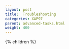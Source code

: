 ```yaml
---
layout: post
title:  Troubleshooting
categories: XAP97
parent: advanced-tasks.html
weight: 400
---
```


{% children %}
